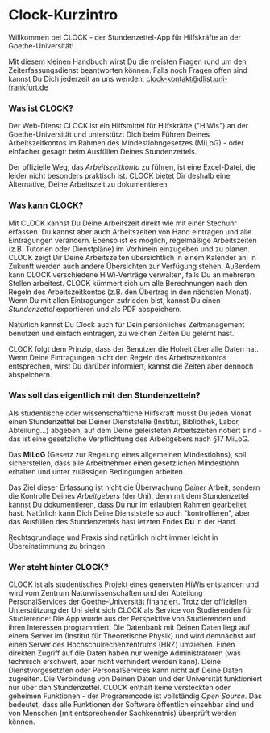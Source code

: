# Clock-Kurzintro

Willkommen bei CLOCK - der Stundenzettel-App für Hilfskräfte an der Goethe-Universität!

Mit diesem kleinen Handbuch wirst Du die meisten Fragen rund um den Zeiterfassungsdienst beantworten können. Falls noch Fragen offen sind kannst Du Dich jederzeit an uns wenden: clock-kontakt@dlist.uni-frankfurt.de

### Was ist CLOCK?

Der Web-Dienst CLOCK ist ein Hilfsmittel für Hilfskräfte ("HiWis") an der Goethe-Universität und unterstützt Dich beim Führen Deines Arbeitszeitkontos im Rahmen des Mindestlohngesetzes (MiLoG) - oder einfacher gesagt: beim Ausfüllen Deines Stundenzettels.

Der offizielle Weg, das _Arbeitszeitkonto_ zu führen, ist eine Excel-Datei, die leider nicht besonders praktisch ist. CLOCK bietet Dir deshalb eine Alternative, Deine Arbeitszeit zu dokumentieren,  

### Was kann CLOCK?

Mit CLOCK kannst Du Deine Arbeitszeit direkt wie mit einer Stechuhr erfassen.
Du kannst aber auch Arbeitszeiten von Hand eintragen und alle Eintragungen verändern.
Ebenso ist es möglich, regelmäßige Arbeitszeiten (z.B. Tutorien oder Dienstpläne) im Vorhinein einzugeben und zu planen.
CLOCK zeigt Dir Deine Arbeitszeiten übersichtlich in einem Kalender an; in Zukunft werden auch andere Übersichten zur Verfügung stehen.
Außerdem kann CLOCK verschiedene HiWi-Verträge verwalten, falls Du an mehreren Stellen arbeitest.
CLOCK kümmert sich um alle Berechnungen nach den Regeln des Arbeitszeitkontos (z.B. den Übertrag in den nächsten Monat).
Wenn Du mit allen Eintragungen zufrieden bist, kannst Du einen _Stundenzettel_ exportieren und als PDF abspeichern.

Natürlich kannst Du Clock auch für Dein persönliches Zeitmanagement benutzen und einfach eintragen, zu welchen Zeiten Du gelernt hast.

CLOCK folgt dem Prinzip, dass der Benutzer die Hoheit über alle Daten hat. Wenn Deine Eintragungen nicht den Regeln des Arbeitszeitkontos entsprechen, wirst Du darüber informiert, kannst die Zeiten aber dennoch abspeichern.

### Was soll das eigentlich mit den Stundenzetteln?

Als studentische oder wissenschaftliche Hilfskraft musst Du jeden Monat einen Stundenzettel bei Deiner Dienststelle (Institut, Bibliothek, Labor, Abteilung...) abgeben, auf dem Deine geleisteten Arbeitszeiten notiert sind - das ist eine gesetzliche Verpflichtung des Arbeitgebers nach §17 MiLoG.  

Das **MiLoG** (Gesetz zur Regelung eines allgemeinen Mindestlohns), soll sicherstellen, dass alle Arbeitnehmer einen gesetzlichen Mindestlohn erhalten und unter zulässigen Bedingungen arbeiten.
                                                                                                                                                                                               
Das Ziel dieser Erfassung ist nicht die Überwachung _Deiner_ Arbeit, sondern die Kontrolle Deines _Arbeitgebers_ (der Uni), denn mit dem Stundenzettel kannst Du dokumentieren, dass Du nur im erlaubten Rahmen gearbeitet hast. Natürlich kann Dich Deine Dienststelle so auch "kontrollieren", aber das Ausfüllen des Stundenzettels hast letzten Endes **Du** in der Hand.                                                          

Rechtsgrundlage und Praxis sind natürlich nicht immer leicht in Übereinstimmung zu bringen.

### Wer steht hinter CLOCK?

CLOCK ist als studentisches Projekt eines genervten HiWis entstanden und wird vom Zentrum Naturwissenschaften und der Abteilung PersonalServices der Goethe-Universität finanziert.
Trotz der offiziellen Unterstützung der Uni sieht sich CLOCK als Service von Studierenden für Studierende: Die App wurde aus der Perspektive von Studierenden und ihren Interessen programmiert.
Die Datenbank mit Deinen Daten liegt auf einem Server im (Institut für Theoretische Physik) und wird demnächst auf einen Server des Hochschulrechenzentrums (HRZ) umziehen. Einen direkten Zugriff auf die Daten haben nur wenige Administratoren (was technisch erschwert, aber nicht verhindert werden kann).
Deine Dienstvorgesetzten oder PersonalServices kann nicht auf Deine Daten zugreifen. Die Verbindung von Deinen Daten und der Universität funktioniert nur über den Stundenzettel.
CLOCK enthält keine versteckten oder geheimen Funktionen - der Programmcode ist vollständig _Open Source_. Das bedeutet, dass alle Funktionen der Software öffentlich einsehbar sind und von Menschen (mit entsprechender Sachkenntnis) überprüft werden können. 






